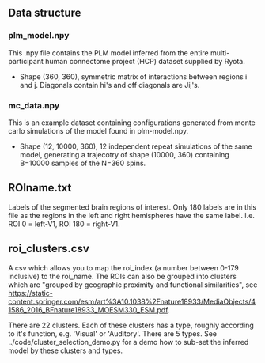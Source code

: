## Data structure


### plm_model.npy

This .npy file contains the PLM model inferred from the entire multi-participant human connectome project (HCP) dataset supplied by Ryota.

- Shape (360, 360), symmetric matrix of interactions between regions i and j. Diagonals contain hi's and off diagonals are Jij's.

### mc_data.npy

This is an example dataset containing configurations generated from monte carlo simulations of the model found in plm-model.npy.

- Shape (12, 10000, 360), 12 independent repeat simulations of the same model, generating a trajecotry of shape (10000, 360) containing B=10000 samples of the N=360 spins.

## ROIname.txt

Labels of the segmented brain regions of interest. Only 180 labels are in this file as the regions in the left and right hemispheres have the same label. I.e. ROI 0 = left-V1, ROI 180 = right-V1.

## roi_clusters.csv

A csv which allows you to map the roi_index (a number between 0-179 inclusive) to the roi_name.
The ROIs can also be grouped into clusters which are "grouped by geographic	proximity and functional similarities", see https://static-content.springer.com/esm/art%3A10.1038%2Fnature18933/MediaObjects/41586_2016_BFnature18933_MOESM330_ESM.pdf.

There are 22 clusters. Each of these clusters has a type, roughly according to it's function, e.g. 'Visual' or 'Auditory'. There are 5 types. See ../code/cluster_selection_demo.py for a demo how to sub-set the inferred model by these clusters and types.